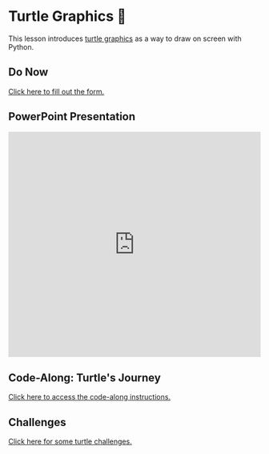 # Turtle Graphics 🐢
This lesson introduces [turtle graphics](https://docs.python.org/3/library/turtle.html) as a way to draw on screen with Python.

## Do Now
[Click here to fill out the form.](https://forms.office.com/r/cHvwkbZDUL)

## PowerPoint Presentation
<iframe src='https://view.officeapps.live.com/op/embed.aspx?src=https://hylandtechoutreach.github.io/ucs-py/Turtle/Turtle.pptx' width='100%' height='450px' frameborder='0'></iframe>

## Code-Along: Turtle's Journey
[Click here to access the code-along instructions.](CodeAlongTurtle.md)

## Challenges
[Click here for some turtle challenges.](ChallengesTurtle.md)
